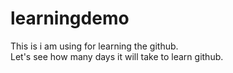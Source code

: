 # learningdemo
This is i am using for learning the github.
<br>
Let's see how many days it will take to learn github.
